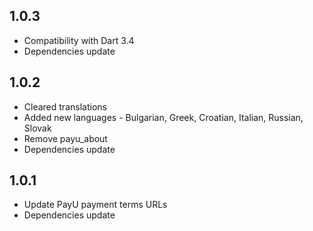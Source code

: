 ## 1.0.3
* Compatibility with Dart 3.4
* Dependencies update

## 1.0.2
* Cleared translations
* Added new languages - Bulgarian, Greek, Croatian, Italian, Russian, Slovak
* Remove payu_about
* Dependencies update

## 1.0.1
* Update PayU payment terms URLs
* Dependencies update
